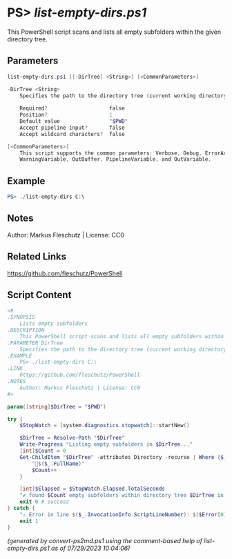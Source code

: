 PS> *list-empty-dirs.ps1*
====================

This PowerShell script scans and lists all empty subfolders within the given directory tree.

Parameters
----------
```powershell
list-empty-dirs.ps1 [[-DirTree] <String>] [<CommonParameters>]

-DirTree <String>
    Specifies the path to the directory tree (current working directory by default)
    
    Required?                    false
    Position?                    1
    Default value                "$PWD"
    Accept pipeline input?       false
    Accept wildcard characters?  false

[<CommonParameters>]
    This script supports the common parameters: Verbose, Debug, ErrorAction, ErrorVariable, WarningAction, 
    WarningVariable, OutBuffer, PipelineVariable, and OutVariable.
```

Example
-------
```powershell
PS> ./list-empty-dirs C:\

```

Notes
-----
Author: Markus Fleschutz | License: CC0

Related Links
-------------
https://github.com/fleschutz/PowerShell

Script Content
--------------
```powershell
<#
.SYNOPSIS
	Lists empty subfolders
.DESCRIPTION
	This PowerShell script scans and lists all empty subfolders within the given directory tree.
.PARAMETER DirTree
	Specifies the path to the directory tree (current working directory by default)
.EXAMPLE
	PS> ./list-empty-dirs C:\
.LINK
	https://github.com/fleschutz/PowerShell
.NOTES
	Author: Markus Fleschutz | License: CC0
#>

param([string]$DirTree = "$PWD")

try {
	$StopWatch = [system.diagnostics.stopwatch]::startNew()

	$DirTree = Resolve-Path "$DirTree"
	Write-Progress "Listing empty subfolders in $DirTree..."
	[int]$Count = 0
	Get-ChildItem "$DirTree" -attributes Directory -recurse | Where {$_.GetFileSystemInfos().Count -eq 0} | ForEach-Object {
		"📂$($_.FullName)"
		$Count++
	}

	[int]$Elapsed = $StopWatch.Elapsed.TotalSeconds
	"✔️ found $Count empty subfolders within directory tree $DirTree in $Elapsed sec." 
	exit 0 # success
} catch {
	"⚠️ Error in line $($_.InvocationInfo.ScriptLineNumber): $($Error[0])"
	exit 1
}
```

*(generated by convert-ps2md.ps1 using the comment-based help of list-empty-dirs.ps1 as of 07/29/2023 10:04:06)*
